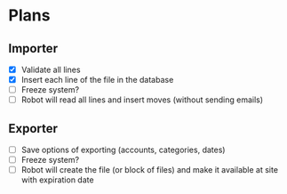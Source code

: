 # Plans

## Importer

- [x] Validate all lines
- [x] Insert each line of the file in the database
- [ ] Freeze system?
- [ ] Robot will read all lines and insert moves (without sending emails)

## Exporter

- [ ] Save options of exporting (accounts, categories, dates)
- [ ] Freeze system?
- [ ] Robot will create the file (or block of files) and make it available at site with expiration date
